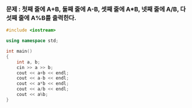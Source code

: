 ### 문제 : 첫째 줄에 A+B, 둘째 줄에 A-B, 셋째 줄에 A*B, 넷째 줄에 A/B, 다섯째 줄에 A%B를 출력한다.

```C++
#include <iostream>  

using namespace std;  

int main()  
{  
    int a, b;  
    cin >> a >> b;  
    cout << a+b << endl;    
    cout << a-b << endl;
    cout << a*b << endl;
    cout << a/b << endl;
    cout << a%b;
}
```

